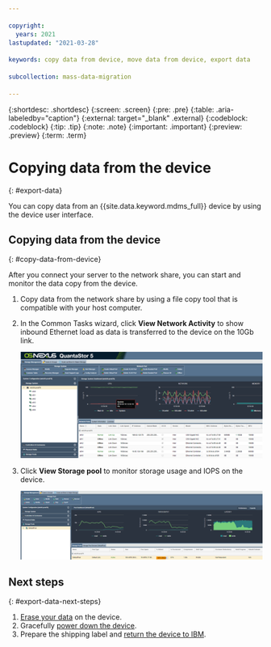 ```yaml
---

copyright:
  years: 2021
lastupdated: "2021-03-28"

keywords: copy data from device, move data from device, export data 

subcollection: mass-data-migration

---
```


{:shortdesc: .shortdesc}
{:screen: .screen}
{:pre: .pre}
{:table: .aria-labeledby="caption"}
{:external: target="_blank" .external}
{:codeblock: .codeblock}
{:tip: .tip}
{:note: .note}
{:important: .important}
{:preview: .preview}
{:term: .term}

# Copying data from the device
{: #export-data}

You can copy data from an {{site.data.keyword.mdms_full}} device by using the device user interface.

## Copying data from the device
{: #copy-data-from-device}

After you connect your server to the network share, you can start and monitor the data copy from the device.

1. Copy data from the network share by using a file copy tool that is compatible with your host computer.
2. In the Common Tasks wizard, click **View Network Activity** to show inbound Ethernet load as data is transferred to the device on the 10Gb link.
   
    ![View activity](images/network-perf.png)
3. Click **View Storage pool** to monitor storage usage and IOPS on the device.
   
    ![View Storage Pool](images/pool-perf.png)

## Next steps
{: #export-data-next-steps}

1. [Erase your data](/docs/mass-data-migration?topic=mass-data-migration-erase-data) on the device.
2.  Gracefully [power down the device](/docs/mass-data-migration?topic=mass-data-migration-return-device#disconnect-device).
3.  Prepare the shipping label and [return the device to IBM](/docs/mass-data-migration?topic=mass-data-migration-return-device).
